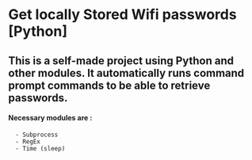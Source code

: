 # Get locally Stored Wifi passwords [Python]
## This is a self-made project using Python and other modules. It automatically runs command prompt commands to be able to retrieve passwords.
#### Necessary modules are :
```
  - Subprocess
  - RegEx
  - Time (sleep)
```

